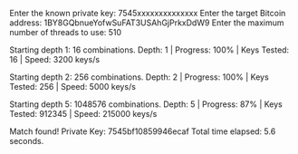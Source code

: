 Enter the known private key: 7545xxxxxxxxxxxxxx
Enter the target Bitcoin address: 1BY8GQbnueYofwSuFAT3USAhGjPrkxDdW9
Enter the maximum number of threads to use: 510

Starting depth 1: 16 combinations.
Depth: 1 | Progress: 100% | Keys Tested: 16 | Speed: 3200 keys/s

Starting depth 2: 256 combinations.
Depth: 2 | Progress: 100% | Keys Tested: 256 | Speed: 5000 keys/s

Starting depth 5: 1048576 combinations.
Depth: 5 | Progress: 87% | Keys Tested: 912345 | Speed: 215000 keys/s

Match found! Private Key: 7545bf10859946ecaf
Total time elapsed: 5.6 seconds.

